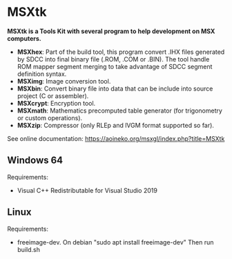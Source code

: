 # MSXtk

**MSXtk is a Tools Kit with several program to help development on MSX computers.**

- **MSXhex**: Part of the build tool, this program convert .IHX files generated by SDCC into final binary file (.ROM, .COM or .BIN). The tool handle ROM mapper segment merging to take advantage of SDCC segment definition syntax.
- **MSXimg**: Image conversion tool.
- **MSXbin**: Convert binary file into data that can be include into source project (C or assembler).
- **MSXcrypt**: Encryption tool.
- **MSXmath**: Mathematics precomputed table generator (for trigonometry or custom operations).
- **MSXzip**: Compressor (only RLEp and lVGM format supported so far).

See online documentation: https://aoineko.org/msxgl/index.php?title=MSXtk  

## Windows 64
Requirements:
- Visual C++ Redistributable for Visual Studio 2019

## Linux
Requirements:
- freeimage-dev. On debian "sudo apt install freeimage-dev"
Then run build.sh

